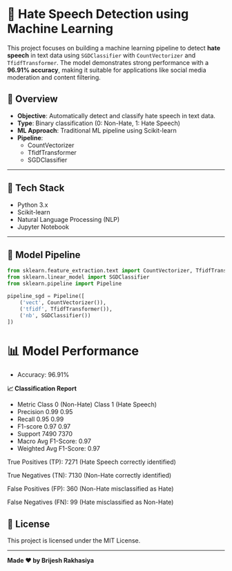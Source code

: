 # 🛑 Hate Speech Detection using Machine Learning

This project focuses on building a machine learning pipeline to detect **hate speech** in text data using `SGDClassifier` with `CountVectorizer` and `TfidfTransformer`. The model demonstrates strong performance with a **96.91% accuracy**, making it suitable for applications like social media moderation and content filtering.


## 🚀 Overview

- **Objective**: Automatically detect and classify hate speech in text data.
- **Type**: Binary classification (0: Non-Hate, 1: Hate Speech)
- **ML Approach**: Traditional ML pipeline using Scikit-learn
- **Pipeline**:
  - CountVectorizer
  - TfidfTransformer
  - SGDClassifier

---

## 🧠 Tech Stack

- Python 3.x
- Scikit-learn
- Natural Language Processing (NLP)
- Jupyter Notebook

---

## 🔧 Model Pipeline

```python
from sklearn.feature_extraction.text import CountVectorizer, TfidfTransformer
from sklearn.linear_model import SGDClassifier
from sklearn.pipeline import Pipeline

pipeline_sgd = Pipeline([
    ('vect', CountVectorizer()),
    ('tfidf', TfidfTransformer()),
    ('nb', SGDClassifier())
])
```

# 📊 Model Performance

- Accuracy: 96.91%

**📈 Classification Report**
- Metric	Class 0 (Non-Hate)	Class 1 (Hate Speech)
- Precision	0.99	0.95
- Recall	0.95	0.99
- F1-score	0.97	0.97
- Support	7490	7370
- Macro Avg F1-Score: 0.97
- Weighted Avg F1-Score: 0.97

True Positives (TP): 7271 (Hate Speech correctly identified)

True Negatives (TN): 7130 (Non-Hate correctly identified)

False Positives (FP): 360 (Non-Hate misclassified as Hate)

False Negatives (FN): 99 (Hate misclassified as Non-Hate)


## 📄 License

This project is licensed under the MIT License.

---
**Made ❤️ by Brijesh Rakhasiya**

